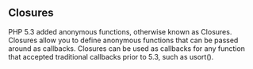 ## Closures
PHP 5.3 added anonymous functions, otherwise known as Closures. Closures allow you to define anonymous functions that can be passed around as callbacks. Closures can be used as callbacks for any function that accepted traditional callbacks prior to 5.3, such as usort().
